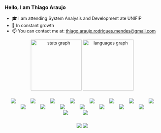 
### Hello, I am Thiago Araujo
  
- 🎓 I am attending System Analysis and Development ate UNIFIP
- 🌱 In constant growth
- 📫 You can contact me at: thiago.araujo.rodrigues.mendes@gmail.com<br>
  
<div align="center">
  <img src="https://github-readme-stats.vercel.app/api?username=thiago-arauj&hide_title=false&hide_rank=false&show_icons=true&include_all_commits=true&count_private=true&disable_animations=false&theme=dark&locale=en&hide_border=true" height="165em" alt="stats graph"  />
    <img src="https://github-readme-stats.vercel.app/api/top-langs?username=thiago-arauj&locale=en&hide_title=false&layout=compact&card_width=320&langs_count=7&theme=dark&hide_border=true" height="165em" alt="languages graph"  />
</div>
  
###
  
<div align="center">
  <img src="https://devicon-website.vercel.app/api/django/plain.svg"></img>
  <img width="40" />
  <img src="https://devicon-website.vercel.app/api/arduino/original-wordmark.svg"></img>
  <img width="40" />
  <img src="https://devicon-website.vercel.app/api/docker/plain-wordmark.svg"></img>
  <img width="40" />
  <img src="https://devicon-website.vercel.app/api/fastapi/original-wordmark.svg"></img>
  <img width="40" />
  <img src="https://devicon-website.vercel.app/api/flask/original-wordmark.svg"></img>
  <img width="40" />
  <img src="https://devicon-website.vercel.app/api/java/original-wordmark.svg"></img>
  <img width="40" />
  <img src="https://devicon-website.vercel.app/api/mysql/original-wordmark.svg"></img>
  <img width="40" />
  <img src="https://devicon-website.vercel.app/api/postgresql/plain-wordmark.svg"></img>
  <img width="40" />
  <img src="https://devicon-website.vercel.app/api/pandas/original-wordmark.svg"></img>
  <img width="40" />
  <img src="https://devicon-website.vercel.app/api/python/original-wordmark.svg"></img>
  <img width="40" />
  <img src="https://devicon-website.vercel.app/api/typescript/original.svg"></img>
  <img width="40" />
  <img src="https://devicon-website.vercel.app/api/react/original-wordmark.svg"></img>
  <img width="40" />
  <img src="https://devicon-website.vercel.app/api/html5/original-wordmark.svg"></img>
  <img width="40" />
  <img src="https://devicon-website.vercel.app/api/css3/original-wordmark.svg"></img>
  <img width="40" />
  <img src="https://devicon-website.vercel.app/api/javascript/original.svg"></img>
  <img width="40" />
  <img src="https://devicon-website.vercel.app/api/git/original.svg"></img>
  <img width="40" />
  <img src="https://devicon-website.vercel.app/api/github/original.svg"></img>
  <img width="40" />
  
</div>
  
###
  
<div align='center'> 
  <a href = "mailto:thiago.araujo.rodrigues.mendes@gmail.com"><img src="https://img.shields.io/badge/-Gmail-%23333?style=for-the-badge&logo=gmail&logoColor=white" target="_blank"></a>
  <a href="www.linkedin.com/in/thiago-rodrigues-88b59029b" target="_blank"><img src="https://img.shields.io/badge/-LinkedIn-%230077B5?style=for-the-badge&logo=linkedin&logoColor=white" target="_blank"></a> 
   
</div>

